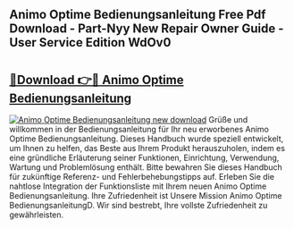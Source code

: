 ## Animo Optime Bedienungsanleitung Free Pdf Download - Part-Nyy New Repair Owner Guide - User Service Edition WdOv0

# <h2><a href="http://df2ioq.blite.top/?on=Animo+Optime+Bedienungsanleitung">🔗Download 👉🔴 Animo Optime Bedienungsanleitung</a></h2>

[![Animo Optime Bedienungsanleitung new download](https://i.imgur.com/lujVjoI.png)](http://df2ioq.blite.top/?on=Animo+Optime+Bedienungsanleitung)
Grüße und willkommen in der Bedienungsanleitung für Ihr neu erworbenes Animo Optime Bedienungsanleitung. Dieses Handbuch wurde speziell entwickelt, um Ihnen zu helfen, das Beste aus Ihrem Produkt herauszuholen, indem es eine gründliche Erläuterung seiner Funktionen, Einrichtung, Verwendung, Wartung und Problemlösung enthält. Bitte bewahren Sie dieses Handbuch für zukünftige Referenz- und Fehlerbehebungstipps auf. Erleben Sie die nahtlose Integration der Funktionsliste mit Ihrem neuen Animo Optime Bedienungsanleitung. Ihre Zufriedenheit ist Unsere Mission Animo Optime BedienungsanleitungD. Wir sind bestrebt, Ihre vollste Zufriedenheit zu gewährleisten.
